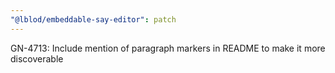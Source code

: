 ```yaml
---
"@lblod/embeddable-say-editor": patch
---
```


GN-4713: Include mention of paragraph markers in README to make it more discoverable
